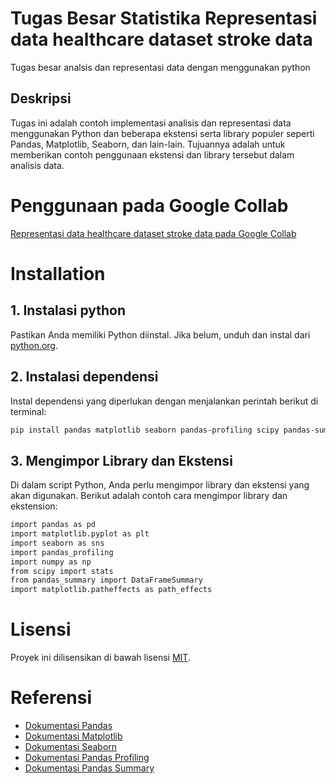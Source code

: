 # Tugas Besar Statistika Representasi data healthcare dataset stroke data

Tugas besar analsis dan representasi data dengan menggunakan python

## Deskripsi

Tugas ini adalah contoh implementasi analisis dan representasi data menggunakan Python dan beberapa ekstensi serta library populer seperti Pandas, Matplotlib, Seaborn, dan lain-lain. Tujuannya adalah untuk memberikan contoh penggunaan ekstensi dan library tersebut dalam analisis data.

# Penggunaan pada Google Collab

[Representasi data healthcare dataset stroke data pada Google Collab](https://colab.research.google.com/drive/1ZFpCcdteqpECIdPHPcp2q_MkjAHwZglJ?usp=sharing)

# Installation

## 1. Instalasi python
Pastikan Anda memiliki Python diinstal. Jika belum, unduh dan instal dari [python.org](https://www.python.org/downloads/).

## 2. Instalasi dependensi 
Instal dependensi yang diperlukan dengan menjalankan perintah berikut di terminal:

   ```bash
   pip install pandas matplotlib seaborn pandas-profiling scipy pandas-summary
   ```
## 3. Mengimpor Library dan Ekstensi
Di dalam script Python, Anda perlu mengimpor library dan ekstensi yang akan digunakan. Berikut adalah contoh cara mengimpor library dan ekstension:

   ```bash
   import pandas as pd
   import matplotlib.pyplot as plt
   import seaborn as sns
   import pandas_profiling
   import numpy as np
   from scipy import stats
   from pandas_summary import DataFrameSummary
   import matplotlib.patheffects as path_effects
   ```

# Lisensi
Proyek ini dilisensikan di bawah lisensi [MIT](LICENSE).


# Referensi
* [Dokumentasi Pandas](https://pandas.pydata.org/docs/)
* [Dokumentasi Matplotlib](https://matplotlib.org/stable/users/index.html)
* [Dokumentasi Seaborn](https://seaborn.pydata.org/)
* [Dokumentasi Pandas Profiling](https://ydata-profiling.ydata.ai/docs/master/index.html)
* [Dokumentasi Pandas Summary](https://pypi.org/project/pandas-summary/)



